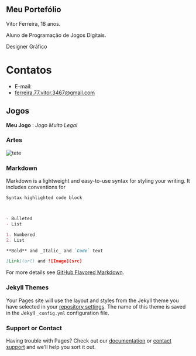 ## Meu Portefólio

Vitor Ferreira, 18 anos.

Aluno de Programação de Jogos Digitais.

Designer Gráfico

# Contatos

- E-mail: 
- ferreira.77.vitor.3467@gmail.com

## Jogos

**Meu Jogo** : _Jogo Muito Legal_

### Artes

![tete](http://s2.glbimg.com/oD9XFZo12kp8v6OGIbIPemfkpGw=/e.glbimg.com/og/ed/f/original/2017/10/26/tiranossauro.jpg)

### Markdown

Markdown is a lightweight and easy-to-use syntax for styling your writing. It includes conventions for

```markdown
Syntax highlighted code block



- Bulleted
- List

1. Numbered
2. List

**Bold** and _Italic_ and `Code` text

[Link](url) and ![Image](src)
```

For more details see [GitHub Flavored Markdown](https://guides.github.com/features/mastering-markdown/).

### Jekyll Themes

Your Pages site will use the layout and styles from the Jekyll theme you have selected in your [repository settings](https://github.com/vitor77ferreira/vitor77ferreira.github.io/settings). The name of this theme is saved in the Jekyll `_config.yml` configuration file.

### Support or Contact

Having trouble with Pages? Check out our [documentation](https://help.github.com/categories/github-pages-basics/) or [contact support](https://github.com/contact) and we’ll help you sort it out.
